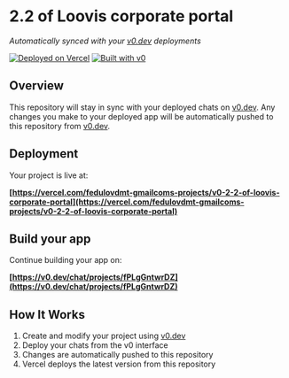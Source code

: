 # 2.2 of Loovis corporate portal

*Automatically synced with your [v0.dev](https://v0.dev) deployments*

[![Deployed on Vercel](https://img.shields.io/badge/Deployed%20on-Vercel-black?style=for-the-badge&logo=vercel)](https://vercel.com/fedulovdmt-gmailcoms-projects/v0-2-2-of-loovis-corporate-portal)
[![Built with v0](https://img.shields.io/badge/Built%20with-v0.dev-black?style=for-the-badge)](https://v0.dev/chat/projects/fPLgGntwrDZ)

## Overview

This repository will stay in sync with your deployed chats on [v0.dev](https://v0.dev).
Any changes you make to your deployed app will be automatically pushed to this repository from [v0.dev](https://v0.dev).

## Deployment

Your project is live at:

**[https://vercel.com/fedulovdmt-gmailcoms-projects/v0-2-2-of-loovis-corporate-portal](https://vercel.com/fedulovdmt-gmailcoms-projects/v0-2-2-of-loovis-corporate-portal)**

## Build your app

Continue building your app on:

**[https://v0.dev/chat/projects/fPLgGntwrDZ](https://v0.dev/chat/projects/fPLgGntwrDZ)**

## How It Works

1. Create and modify your project using [v0.dev](https://v0.dev)
2. Deploy your chats from the v0 interface
3. Changes are automatically pushed to this repository
4. Vercel deploys the latest version from this repository

